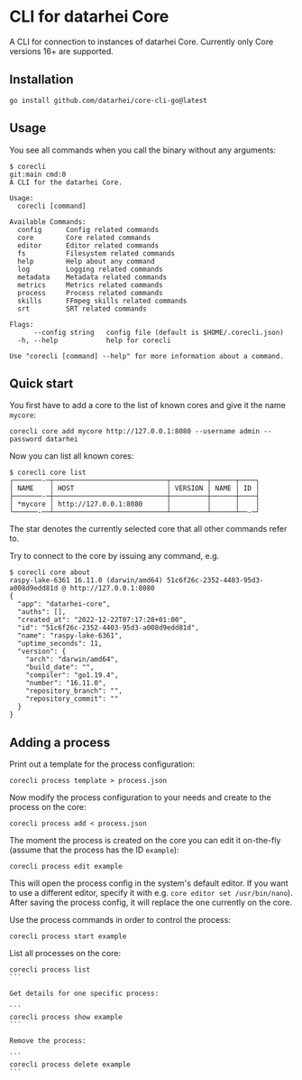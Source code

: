 # CLI for datarhei Core

A CLI for connection to instances of datarhei Core. Currently only Core versions 16+ are supported.

## Installation

```
go install github.com/datarhei/core-cli-go@latest
```

## Usage

You see all commands when you call the binary without any arguments:

```
$ corecli                                                                                                                                git:main cmd:0
A CLI for the datarhei Core.

Usage:
  corecli [command]

Available Commands:
  config      Config related commands
  core        Core related commands
  editor      Editor related commands
  fs          Filesystem related commands
  help        Help about any command
  log         Logging related commands
  metadata    Metadata related commands
  metrics     Metrics related commands
  process     Process related commands
  skills      FFmpeg skills related commands
  srt         SRT related commands

Flags:
      --config string   config file (default is $HOME/.corecli.json)
  -h, --help            help for corecli

Use "corecli [command] --help" for more information about a command.
```

## Quick start

You first have to add a core to the list of known cores and give it the name `mycore`:

```
corecli core add mycore http://127.0.0.1:8080 --username admin --password datarhei
```

Now you can list all known cores:

```
$ corecli core list
┌───────-─┬────────────────────────────┬─────────┬──────┬────┐
│ NAME    │ HOST                       │ VERSION │ NAME │ ID │
├───────-─┼────────────────────────────┼─────────┼──────┼────┤
│ *mycore │ http://127.0.0.1:8080      │         │      │    │
└──────-──┴────────────────────────────┴─────────┴──────┴──-─┘
```

The star denotes the currently selected core that all other commands refer to.

Try to connect to the core by issuing any command, e.g.

```
$ corecli core about
raspy-lake-6361 16.11.0 (darwin/amd64) 51c6f26c-2352-4403-95d3-a008d9edd81d @ http://127.0.0.1:8080
{
  "app": "datarhei-core",
  "auths": [],
  "created_at": "2022-12-22T07:17:28+01:00",
  "id": "51c6f26c-2352-4403-95d3-a008d9edd81d",
  "name": "raspy-lake-6361",
  "uptime_seconds": 11,
  "version": {
    "arch": "darwin/amd64",
    "build_date": "",
    "compiler": "go1.19.4",
    "number": "16.11.0",
    "repository_branch": "",
    "repository_commit": ""
  }
}
```

## Adding a process

Print out a template for the process configuration:

```
corecli process template > process.json
```

Now modify the process configuration to your needs and create to the process on the core:

```
corecli process add < process.json
```

The moment the process is created on the core you can edit it on-the-fly (assume that the process has the ID `example`):

```
corecli process edit example
```

This will open the process config in the system's default editor. If you want to use a different editor, specify it with e.g. `core editor set /usr/bin/nano`). After saving the process config, it will replace the one currently on the core.

Use the process commands in order to control the process:

```
corecli process start example
```

List all processes on the core:

````
corecli process list
```

Get details for one specific process:

```
corecli process show example
```

Remove the process:

```
corecli process delete example
```
````
